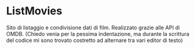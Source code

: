 # ListMovies
Sito di listaggio e condivisione dati di film. Realizzato grazie alle API di OMDB.
(Chiedo venia per la pessima indentazione, ma durante la scrittura del codice mi sono trovato costretto ad alternare tra vari editor di testo)
